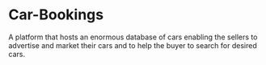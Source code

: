 # Car-Bookings
A platform that hosts an enormous database of cars enabling the sellers to advertise and market their cars and to help the buyer to search for desired cars.
